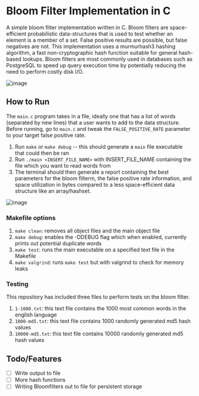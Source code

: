# Bloom Filter Implementation in C
A simple bloom filter implementation written in C. Bloom filters are space-efficient probabilistic data-structures that is used to test whether an element is a member of a set. False positive results are possible, but false negatives are not. This implementation uses a murmurhash3 hashing algorithm, a fast non-cryptographic hash function suitable for general hash-based lookups. Bloom filters are most commonly used in databases such as PostgreSQL to speed up query execution time by potentially reducing the need to perform costly disk I/O.

![image](https://user-images.githubusercontent.com/39445369/148291118-0ee7093b-6f08-4b51-9ed6-a010dfe254b6.png)


## How to Run
The `main.c` program takes in a file, ideally one that has a list of words (separated by new lines) that a user wants to add to the data structure. Before running, go to `main.c` and tweak the `FALSE_POSITIVE_RATE` parameter to your target false positive rate.
1. Run `make` or `make debug` -- this should generate a `main` file executable that could then be ran
2. Run `./main <INSERT_FILE_NAME>` with INSERT_FILE_NAME containing the file which you want to read words from
3. The terminal should then generate a report containing the best parameters for the bloom filterm, the false positive rate information, and space utilization in bytes compared to a less space-efficient data structure like an array/hashset.

![image](https://user-images.githubusercontent.com/39445369/148290742-aa7c5094-5abe-42a3-967e-b125697d976f.png)

### Makefile options
1. `make clean`: removes all object files and the main object file
2. `make debug`: enables the -DDEBUG flag which when enabled, currently prints out potential duplicate words
3. `make test`: runs the main executable on a specified text file in the Makefile
4. `make valgrind`: runs `make test` but with valgrind to check for memory leaks

### Testing
This repository has included three files to perform tests on the bloom filter.
1. `1-1000.txt`: this text file contains the 1000 most common words in the english language
2. `1000-md5.txt`: this text file contains 1000 randomly generated md5 hash values
3. `10000-md5.txt`: this text file contains 10000 randomly generated md5 hash values


## Todo/Features

- [ ] Write output to file
- [ ] More hash functions 
- [ ] Writing Bloomfilters out to file for persistent storage
